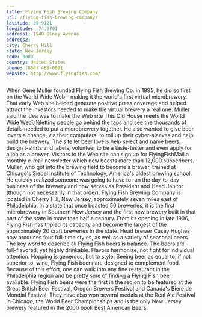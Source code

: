```yaml
---
title: Flying Fish Brewing Company
url: /flying-fish-brewing-company/
latitude: 39.9121
longitude: -74.9701
address1: 1940 Olney Avenue
address2: 
city: Cherry Hill
state: New Jersey
code: 8003
country: United States
phone: (856) 489-0061
website: http://www.flyingfish.com/
---
```

When Gene Muller founded Flying Fish Brewing Co. in 1995, he did so first on the World Wide Web - making it the world's first virtual microbrewery. That early Web site helped generate positive press coverage and helped attract the investors needed to make the virtual brewery a real one. Muller said the idea was to make the Web site This Old House meets the World Wide Webï¿½letting people go behind the taps and see the thousands of details needed to put a microbrewery together.  He also wanted to give beer lovers a chance, via their computers, to roll up their cyber-sleeves and help build the brewery. The site let beer lovers help select and name beers, design t-shirts and labels, volunteer to be a taste-tester and even apply for a job as a brewer. Visitors to the Web site can sign up for FlyingFishMail a monthly e-mail newsletter which now boasts more than 12,000 subscribers. Muller, who got into the brewing field to become a brewer, trained at Chicago's Siebel Institute of Technology, America's oldest brewing school. He quickly realized someone was going to have to run the day-to-day business of the brewery and now serves as President and Head Janitor (though not necessarily in that order). Flying Fish Brewing Company is located in Cherry Hill, New Jersey, approximately seven miles east of Philadelphia. In a state that once boasted 50 breweries, it is the first microbrewery in Southern New Jersey and the first new brewery built in that part of the state in more than half a century. From its opening in late 1996, Flying Fish has tripled its capacity and become the largest of the approximately 20 craft breweries in the state. Head brewer Casey Hughes now produces four full-time styles, as well as a variety of seasonal beers.   The key word to describe all Flying Fish beers is balance. The beers are full-flavored, yet highly drinkable. Flavors harmonize, not fight for individual attention. Hopping is generous, but to style. Seeing beer as equal to, if not superior to, wine, Flying Fish beers are designed to complement food. Because of this effort, one can walk into any fine restaurant in the Philadelphia region and be pretty sure of finding a Flying Fish beer available. Flying Fish beers were the first in the region to be featured at the Great British Beer Festival, Oregon Brewers Festival and Canada's Biere de Mondial Festival. They have also won several medals at the Real Ale Festival in Chicago, the World Beer Championships and is the only New Jersey brewery featured in the 2000 book Best American Beers.
